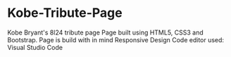 # Kobe-Tribute-Page
Kobe Bryant's 8l24 tribute page
Page built using HTML5, CSS3 and Bootstrap. Page is build with in mind Responsive Design
Code editor used: Visual Studio Code
